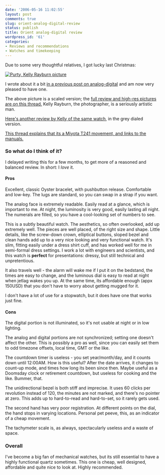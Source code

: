 ```yaml
---
date: '2006-05-16 11:02:55'
layout: post
comments: true
slug: orient-analog-digital-review
status: publish
title: Orient analog-digital review
wordpress_id: '61'
categories:
- Reviews and recommendations
- Watches and timekeeping
---
```


Due to some very thoughtful relatives, I got lucky last Christmas:


[![Purty, Kelly Rayburn picture](http://www.phfactor.net/wp-pics/a0760ad65d1d8be78d32b033-wp.jpg)](http://www.larrybiggs.net/scwf/index.php?mod=103&action=1&id=1133550200)


I wrote about it a bit [in a previous post on analog-digital](http://www.phfactor.net/wp/2005/12/03/breitling-and-analog-digital/) and am now very pleased to have one.

The above picture is a scaled version; the [full review and high-res pictures are on this thread.](http://www.larrybiggs.net/scwf/index.php?mod=103&action=1&id=1133550200) Kelly Rayburn, the photographer, is a seriously artistic man.

[Here's another review by Kelly of the same watch](http://www.larrybiggs.net/scwf/index.php?mod=103&action=1&id=1110664366), in the grey dialed version.

[This thread explains that its a Miyota T241 movement, and links to the manuals.](http://www.larrybiggs.net/scwf/index.php?mod=103&action=1&id=1134340940)


### So what do I think of it?


I delayed writing this for a few months, to get more of a reasoned and balanced review. In short: I _love_ it.


#### Pros


Excellent, classic Oyster bracelet, with pushbutton release. Comfortable and low-key. The lugs are standard, so you can swap in a strap if you want.

The analog face is extremely readable. Easily read at a glance, which is important to me. At night, the luminosity is very good, easily lasting all night. The numerals are filled, so you have a cool-looking set of numbers to see.

This is a subtly beautiful watch. The aesthetics, so often overlooked, add up extremely well. The pieces are well placed, of the right size and shape. Little details, like the screw-down crown, elliptical buttons, sloped bezel and clean hands add up to a very nice looking and very functional watch. It's slim, fitting easily under a dress shirt cuff, and has worked well for me in semi-formal dress settings. I work a lot with engineers and scientists, and this watch is **perfect** for presentations: dressy, but still technical and unpretentious.

It also travels well - the alarm will wake me if I put it on the bedstand, the times are easy to change, and the luminous dial is easy to read at night when jetlag wakes you up. At the same time, its affordable enough (appx 150USD) that you don't have to worry about getting mugged for it.

I don't have a lot of use for a stopwatch, but it does have one that works just fine.


#### Cons


The digital portion is not illuminated, so it's not usable at night or in low lighting.

The analog and digital portions are not synchronized; setting one doesn't affect the other. This is possibly a pro as well, since you can easily set them to odd timezone offsets, local time, GMT or the like.

The countdown timer is useless - you set year/month/day, and it counts down until 12:00AM. How is this useful? After the date arrives, it changes to count-up mode, and times how long its been since then. Maybe useful as a Doomsday clock or retirement countdown, but useless for cooking and the like. Bummer, that.

The unidirectional bezel is both stiff and imprecise. It uses 60 clicks per revolution instead of 120, the minutes are not marked, and there's no pointer at zero. This adds up to hard-to-read and hard-to-set, so it rarely gets used.

The second hand has very poor registration. At different points on the dial, the hand stops in varying locations. Personal pet peeve, this, as an indicator of a cheap movement.

The tachymeter scale is, as always, spectacularly useless and a waste of space.


### Overall


I've become a big fan of mechanical watches, but its still essential to have a highly functional quartz sometimes. This one is cheap, well designed, affordable and quite nice to look at. Highly recommended.
